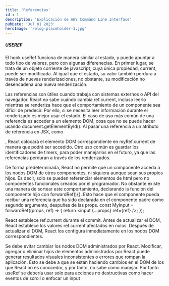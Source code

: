 ```yaml
---
title: 'Referencias'
id : 1
description: 'Explicación de AWS Command Line Interface'
pubDate: 'Jul 01 2023'
heroImage: '/blog-placeholder-1.jpg'
---
```



##### USEREF
El hook useRef funciona de manera similar al estado, y puede apuntar a todo tipo de valores, pero con algunas diferenecias. En primer lugar, se trata de un objeto corriente de javascript, cuya única propiedad, current, puede ser modificada. Al igual que el estado, su valor también perdura a través de nuevas renderizaciones, no obstante, su modificación no desencadena una nueva renderización.

Las referencias son útiles cuando trabaja con sistemas externos o API del navegador. React no sabe cuándo cambia ref.current, incluso leerlo mientras se renderiza hace que el comportamiento de un componente sea difícil de predecir. Por ello, si se necesita leer información durante el renderizado es mejor usar el estado.
El caso de uso más común de una referencia es acceder a un elemento DOM, cosa que no se puede hacer usando document.getElementById(). Al pasar una referencia a un atributo de referencia en JSX, como <div ref={myRef}>, React colocará el elemento DOM correspondiente en myRef.current de manera que podrá ser accedido. Otro uso común es guardar los identificadores de timers, para poder manejarlos en el futuro, ya que las referencias perduran a través de los renderizados.

De forma predeterminada, React no permite que un componente acceda a los nodos DOM de otros componentes, ni siquiera aunque sean sus propios hijos. Es decir, solo se pueden referenciar elementos de html pero no componentes funcionales creados por el programador. No obstante existe una manera de sortear este comportamiento, declarando la función del componente hijo con forwardRef(){}. Esto hace que el componente pueda recibur una referencia que ha sido declarada en el componente padre como segundo argumento, despuñes de las props.
const MyInput = forwardRef((props, ref) => {
  return <input {...props} ref={ref} />;
});

React establece ref.current durante el commit. Antes de actualizar el DOM, React establece los valores ref.current afectados en nulos. Después de actualizar el DOM, React los configura inmediatamente en los nodos DOM correspondientes.

Se debe evitar cambiar los nodos DOM administrados por React. Modificar, agregar o eliminar hijos de elementos administrados por React puede generar resultados visuales inconsistentes o errores que rompan la aplicación. Esto se debe a que se están haciendo cambios en el DOM de los que React no es conocedor, y por tanto, no sabe como manejar. Por tanto useRef se debería usar solo para acciones no destructivas como hacer eventos de scroll o enfocar un input